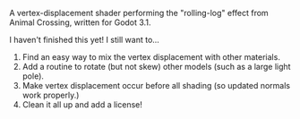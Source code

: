 A vertex-displacement shader performing the "rolling-log" effect from Animal Crossing, written for Godot 3.1.

I haven't finished this yet! I still want to...

1. Find an easy way to mix the vertex displacement with other materials.
2. Add a routine to rotate (but not skew) other models (such as a large light pole).
3. Make vertex displacement occur before all shading (so updated normals work properly.) 
4. Clean it all up and add a license!
